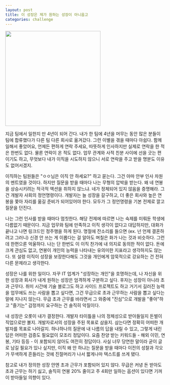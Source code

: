 ```yaml
---
layout: post
title: 이 성장은 제가 원하는 성장이 아니옵고
categories: challenge
---
```


<img src="{{ site.baseurl }}/thumbnails/220317.png" width="300" />

지금 팀에서 일한지 만 4년이 되어 간다. 내가 한 팀에 4년을 머무는 동안 많은 분들이 팀에 합류했다가 다른 팀 다른 회사로 옮겨갔다. 그런 이별을 겪을 때마다 아쉽다. 함께 일해서 좋았어요, 언제든 편하게 연락 주세요, 따뜻하게 인사하지만 실제로 연락을 한 적은 한번도 없다. 물론 연락이 온 적도 없다. 업무 관계와 사적 친분 사이에 선을 긋는 편이기도 하고, 무엇보다 내가 이직을 시도하지 않으니 서로 연락을 주고 받을 명분도 이유도 없어서겠지.

이직하는 팀원들은 "ㅇㅇ님은 이직 안 하세요?" 하고 묻는다. 그건 아마 안부 인사 차원의 멘트였을 것이다. 하지만 질문을 받을 때마다 나는 무형의 압박을 받는다. 왜 네 연봉을 상승시키려는 적극적 액션을 취하지 않느냐. 네가 정체되어 있지 않음을 증명해라. 그건 개발자 사회의 정언명령이다. 개발자는 늘 성장을 갈구하고, 더 좋은 회사와 높은 연봉을 쫓아 자리를 옮길 준비가 되어있어야 한다. 모두가 그 정언명령을 기본 전제로 깔고 질문을 던진다.

나는 그런 인사를 받을 때마다 멈칫한다. 해당 전제에 따르면 나는 숙제를 미뤄둔 학생에 다름없기 때문이다. 지금 업무와 팀에 만족하고 이직 생각이 없다고 대답하지만, 대화가 끝나고 나면 링크드인 정주행을 하게 된다. 명절에 잔소리를 들으면 (ex. 넌 언제 결혼하려고 그러니) 신경 안 쓰는 게 이롭다는 걸 알아도 며칠은 화가 나는 것과 비슷하다. 그런데 한편으론 억울하다. 나는 단 한번도 이 이직 찬가에 내 의지로 동의한 적이 없다. 돈에 크게 관심도 없고, 연봉이 개인의 능력을 나타내는 유의미한 지표라고 생각하지도 않는다. 또 설령 이직이 성장을 보장한다해도 그것을 개인에게 암묵적으로 강요하는 건 전혀 다른 문제라고 생각한다. 

성장은 나를 위한 일이다. 자꾸 IT 업계가 "성장하는 개인"을 호명하는데, 나 자신을 위한 성장과 회사가 내게 원하는 성장은 엄격하게 구분하고 싶다. 후자는 성장이 아니라 초과 근무다. 취미 시간에 기술 블로그도 하고 사이드 프로젝트도 하고 거기서 길러진 능력을 업무에도 쓰는 사람을 뽑고 싶다면, 그건 무급으로 초과 근무하는 사람을 뽑고 싶다는 말에 지나지 않는다. 무급 초과 근무를 바라면서 그 와중에 "진심"으로 개발을 "좋아"하고 "즐기는" 감정까지 요구하는 건 솔직히 악질이다. 

내 성장은 오롯이 내가 결정한다. 개발자 타이틀을 나의 정체성으로 받아들일지 돈벌이 직업으로만 볼지. 개발자로서의 성장을 주된 목표로 삼을지. 삼는다면 정확히 어떠한 개발자를 목표로 나아갈지. 하나하나의 질문에 내 나름의 답을 내릴 수 있고, 그렇게 내린 답은 어떠한 검증도 필요없이 모조리 정답이다. 요즘 찬양 받는 키워드들 - 해외 이민, 연봉, 기타 등등 - 이 포함되지 않아도 여전히 정답이다. 사실 너무 당연한 말이라 굳이 글로 남길 필요가 있나 싶지만, 이직 왜 안 하냐는 질문을 받을 때마다 이전의 성찰과 각오가 무색하게 흔들리는 것에 진절머리가 나서 짧게나마 텍스트를 쓰게 됐다.

참고로 내가 정의한 성장 안엔 초과 근무가 포함되어 있지 않다. 무급은 커녕 돈 받아도 초과 근무는 하기 싫고, 솔직히 연봉 20% 줄이고 주 4회만 일하는 옵션이 있다면 기꺼이 받아들일 의향이 있다.
